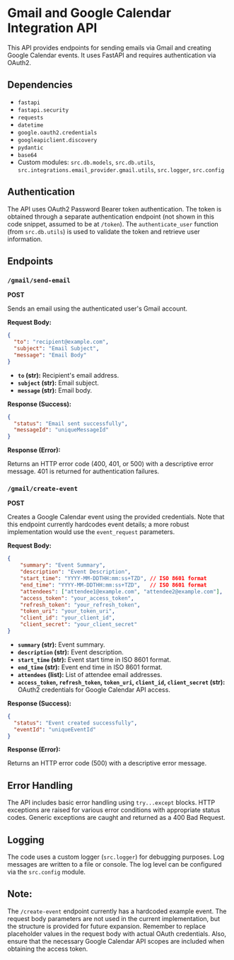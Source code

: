 # Gmail and Google Calendar Integration API

This API provides endpoints for sending emails via Gmail and creating Google Calendar events.  It uses FastAPI and requires authentication via OAuth2.

## Dependencies

- `fastapi`
- `fastapi.security`
- `requests`
- `datetime`
- `google.oauth2.credentials`
- `googleapiclient.discovery`
- `pydantic`
- `base64`
- Custom modules: `src.db.models`, `src.db.utils`, `src.integrations.email_provider.gmail.utils`, `src.logger`, `src.config`


## Authentication

The API uses OAuth2 Password Bearer token authentication.  The token is obtained through a separate authentication endpoint (not shown in this code snippet, assumed to be at `/token`).  The `authenticate_user` function (from `src.db.utils`) is used to validate the token and retrieve user information.


## Endpoints

### `/gmail/send-email`

**POST**

Sends an email using the authenticated user's Gmail account.

**Request Body:**

```json
{
  "to": "recipient@example.com",
  "subject": "Email Subject",
  "message": "Email Body"
}
```

* **`to` (str):**  Recipient's email address.
* **`subject` (str):** Email subject.
* **`message` (str):** Email body.


**Response (Success):**

```json
{
  "status": "Email sent successfully",
  "messageId": "uniqueMessageId" 
}
```

**Response (Error):**

Returns an HTTP error code (400, 401, or 500) with a descriptive error message.  401 is returned for authentication failures.

### `/gmail/create-event`

**POST**

Creates a Google Calendar event using the provided credentials.  Note that this endpoint currently hardcodes event details; a more robust implementation would use the `event_request` parameters.


**Request Body:**

```json
{
    "summary": "Event Summary",
    "description": "Event Description",
    "start_time": "YYYY-MM-DDTHH:mm:ss+TZD", // ISO 8601 format
    "end_time": "YYYY-MM-DDTHH:mm:ss+TZD",   // ISO 8601 format
    "attendees": ["attendee1@example.com", "attendee2@example.com"],
    "access_token": "your_access_token",
    "refresh_token": "your_refresh_token",
    "token_uri": "your_token_uri",
    "client_id": "your_client_id",
    "client_secret": "your_client_secret"
}
```

* **`summary` (str):** Event summary.
* **`description` (str):** Event description.
* **`start_time` (str):** Event start time in ISO 8601 format.
* **`end_time` (str):** Event end time in ISO 8601 format.
* **`attendees` (list):** List of attendee email addresses.
* **`access_token`, `refresh_token`, `token_uri`, `client_id`, `client_secret` (str):** OAuth2 credentials for Google Calendar API access.


**Response (Success):**

```json
{
  "status": "Event created successfully",
  "eventId": "uniqueEventId"
}
```

**Response (Error):**

Returns an HTTP error code (500) with a descriptive error message.


## Error Handling

The API includes basic error handling using `try...except` blocks.  HTTP exceptions are raised for various error conditions with appropriate status codes.  Generic exceptions are caught and returned as a 400 Bad Request.


## Logging

The code uses a custom logger (`src.logger`) for debugging purposes.  Log messages are written to a file or console.  The log level can be configured via the `src.config` module.


## Note:

The `/create-event` endpoint currently has a hardcoded example event. The request body parameters are not used in the current implementation, but the structure is provided for future expansion.  Remember to replace placeholder values in the request body with actual OAuth credentials.  Also, ensure that the necessary Google Calendar API scopes are included when obtaining the access token.
